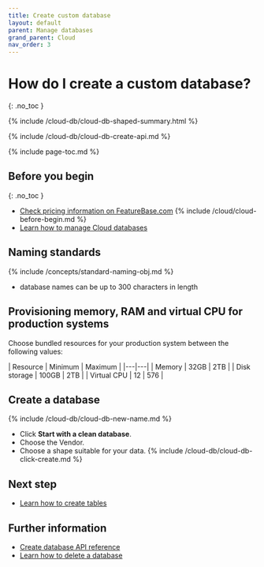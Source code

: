 ```yaml
---
title: Create custom database
layout: default
parent: Manage databases
grand_parent: Cloud
nav_order: 3
---
```


# How do I create a custom database?
{: .no_toc }

{% include /cloud-db/cloud-db-shaped-summary.html %}

{% include /cloud-db/cloud-db-create-api.md %}

{% include page-toc.md %}

## Before you begin
{: .no_toc }
* [Check pricing information on FeatureBase.com](https://www.featurebase.com/pricing)
{% include /cloud/cloud-before-begin.md %}
* [Learn how to manage Cloud databases](/docs/cloud/cloud-databases/cloud-db-manage)

## Naming standards

{% include /concepts/standard-naming-obj.md %}
* database names can be up to 300 characters in length

## Provisioning memory, RAM and virtual CPU for production systems

Choose bundled resources for your production system between the following values:

| Resource | Minimum | Maximum |
|---|---|
| Memory | 32GB | 2TB |
| Disk storage | 100GB | 2TB |
| Virtual CPU | 12 | 576 |

## Create a database

{% include /cloud-db/cloud-db-new-name.md %}
* Click **Start with a clean database**.
* Choose the Vendor.
* Choose a shape suitable for your data.
{% include /cloud-db/cloud-db-click-create.md %}

## Next step

* [Learn how to create tables](/docs/cloud/cloud-tables/cloud-table-create)

## Further information

* [Create database API reference](https://api-docs-featurebase-cloud.redoc.ly/latest#operation/createDatabase)
* [Learn how to delete a database](/docs/cloud/cloud-databases/cloud-db-delete)
